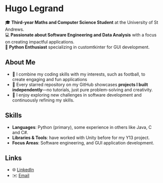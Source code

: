 # Hugo Legrand

🎓 **Third-year Maths and Computer Science Student** at the University of St Andrews.  
💻 **Passionate about Software Engineering and Data Analysis** with a focus on creating impactful applications.  
🐍 **Python Enthusiast** specializing in customtkinter for GUI development.  

## About Me

- 📌 I combine my coding skills with my interests, such as football, to create engaging and fun applications  
- 🌟 Every starred repository on my GitHub showcases **projects I built independently**—no tutorials, just pure problem-solving and creativity.  
- 🚀 I enjoy exploring new challenges in software development and continuously refining my skills.  

## Skills

- **Languages**: Python (primary), some experience in others like Java, C and C#.  
- **Libraries & Tools**: have worked with Unity before for my Y13 project.  
- **Focus Areas**: Software engineering, and GUI application development.  

## Links

- 🌐 [LinkedIn](www.linkedin.com/in/hugolegrand78100)  
- ✉️ [Email](hugo.legrand1206@gmail.com)  
